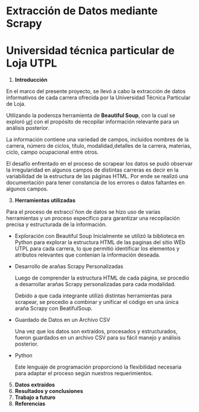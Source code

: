 # Extracción de Datos mediante Scrapy
# Universidad técnica particular de Loja UTPL

1. **Introducción**
   
En el marco del presente proyecto, se llevó a cabo la extracción de datos informativos de cada carrera ofrecida por la Universidad Técnica Particular de Loja.

Utilizando la poderoza herramienta de **Beautiful Soup**, con la cual se exploró [url](https://www.utpl.edu.ec)  con el propósito de recopilar información relevante para un análisis posterior.

La información contiene una variedad de campos, incluidos nombres de la carrera, número de ciclos, título, modalidad,detalles de la carrera, materias, ciclo, campo ocupacional entre otros.

El desafío enfrentado en el proceso de scrapear los datos se pudó observar la irregularidad en algunos campos de distintas carreras es decir en la variabilidad de la estructura de las páginas HTML. Por ende se realizó una documentación para tener constancia de los errores o datos faltantes en algunos campos.

3. **Herramientas utilizadas**
   
Para el proceso de extracci´ñon de datos se hizo uso de varias herramientas y un proceso especifico para garantizar una recopilación precisa y estructurada de la información.

* Exploración con Beautiful Soup
   Inicialmente se utilizó la biblioteca en Python para explorar la estructura HTML de las paginas del sitio WEb UTPL para cada carrera, lo que permitió identificar los elementos y atributos relevantes que contenían la información deseada.
   
* Desarrollo de arañas Scrapy Personalizadas

   Luego de comprender la estructura HTML de cada página, se procedio a desarrollar arañas Scrapy personalizadas para cada modalidad.
   
   Debido a que cada integrante utilizó distintas herramientas para scrapear, se procedio a combinar y unificar el código en una única araña Scrapy con BeatifulSoup.
   
* Guardado de Datos en un Archivo CSV

   Una vez que los datos son extraídos, procesados y estructurados, fueron guardados en un archivo CSV para su fácil manejo y análisis posterior.

* Python

   Este lenguaje de programación proporcionó la flexibilidad necesaria para adaptar el proceso según nuestros requerimientos.
   
5. **Datos extraídos**
6. **Resultados y conclusiones**
7. **Trabajo a futuro**
8. **Referencias**
